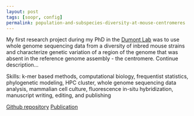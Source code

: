 ```yaml
---
layout: post
tags: [soopr, config]
permalink: population-and-subspecies-diversity-at-mouse-centromeres
---
```


My first research project during my PhD in the [Dumont Lab](https://www.jax.org/research-and-faculty/research-labs/the-dumont-lab) was to use whole genome sequencing data from a diversity of inbred mouse strains and characterize genetic variation of a region of the genome that was absent in the reference genome assembly - the centromere.
Continue description...

Skills: k-mer based methods, computational biology, frequentist statistics, phylogenetic modeling, HPC cluster, whole genome sequencing data analysis, mammalian cell culture, fluorescence in-situ hybridization, manuscript writing, editing, and publishing

[Github repository](https://github.com/umaarora/KmerDigging)
[Publication](https://doi.org/10.1186/s12864-021-07591-5)

